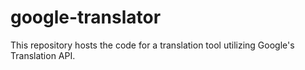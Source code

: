# google-translator
This repository hosts the code for a translation tool utilizing Google's Translation API.
